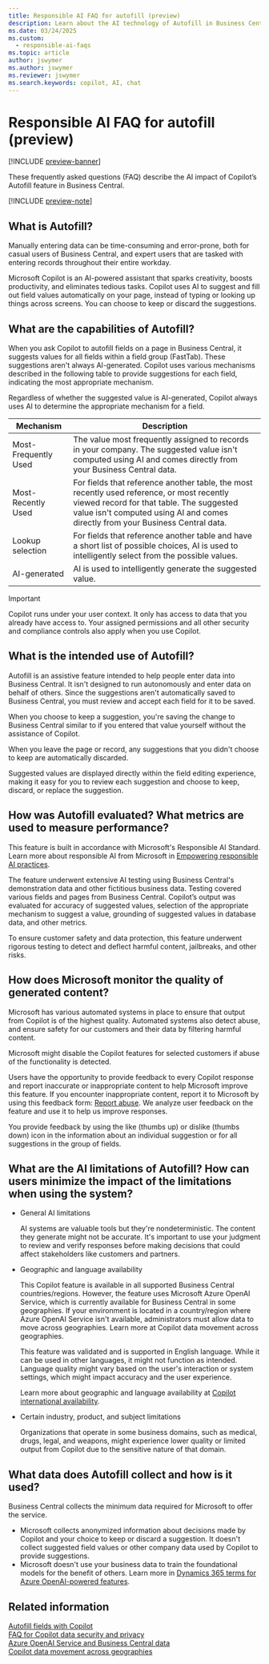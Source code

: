 ```yaml
---
title: Responsible AI FAQ for autofill (preview)
description: Learn about the AI technology of Autofill in Business Central, considerations, details about how AI is used, tested, evaluated, and limitations.
ms.date: 03/24/2025
ms.custom: 
  - responsible-ai-faqs
ms.topic: article
author: jswymer
ms.author: jswymer
ms.reviewer: jswymer
ms.search.keywords: copilot, AI, chat 
---
```

# Responsible AI FAQ for autofill (preview)

[!INCLUDE [preview-banner](~/../shared-content/shared/preview-includes/preview-banner.md)]

These frequently asked questions (FAQ) describe the AI impact of Copilot’s Autofill feature in Business Central.

[!INCLUDE [preview-note](~/../shared-content/shared/preview-includes/preview-note-d365.md)]

<!--[!INCLUDE [preview-note](~/../shared-content/shared/preview-includes/production-ready-preview-dynamics365.md)]-->

## What is Autofill?

Manually entering data can be time-consuming and error-prone, both for casual users of Business Central, and expert users that are tasked with entering records throughout their entire workday.  

Microsoft Copilot is an AI-powered assistant that sparks creativity, boosts productivity, and eliminates tedious tasks. Copilot uses AI to suggest and fill out field values automatically on your page, instead of typing or looking up things across screens. You can choose to keep or discard the suggestions. 

## What are the capabilities of Autofill?

When you ask Copilot to autofill fields on a page in Business Central, it suggests values for all fields within a field group (FastTab). These suggestions aren't always AI-generated. Copilot uses various mechanisms described in the following table to provide suggestions for each field, indicating the most appropriate mechanism.

Regardless of whether the suggested value is AI-generated, Copilot always uses AI to determine the appropriate mechanism for a field.

|Mechanism|Description|
|-|-|
|Most-Frequently Used |The value most frequently assigned to records in your company. The suggested value isn't computed using AI and comes directly from your Business Central data. |
|Most-Recently Used |For fields that reference another table, the most recently used reference, or most recently viewed record for that table. The suggested value isn't computed using AI and comes directly from your Business Central data. |
|Lookup selection |For fields that reference another table and have a short list of possible choices, AI is used to intelligently select from the possible values.|
|AI-generated |AI is used to intelligently generate the suggested value. |

> [!IMPORTANT]
> Copilot runs under your user context. It only has access to data that you already have access to. Your assigned permissions and all other security and compliance controls also apply when you use Copilot.

## What is the intended use of Autofill? 

Autofill is an assistive feature intended to help people enter data into Business Central. It isn't designed to run autonomously and enter data on behalf of others. Since the suggestions aren't automatically saved to Business Central, you must review and accept each field for it to be saved. 

When you choose to keep a suggestion, you're saving the change to Business Central similar to if you entered that value yourself without the assistance of Copilot.

When you leave the page or record, any suggestions that you didn't choose to keep are automatically discarded. 

Suggested values are displayed directly within the field editing experience, making it easy for you to review each suggestion and choose to keep, discard, or replace the suggestion. 

## How was Autofill evaluated? What metrics are used to measure performance? 

This feature is built in accordance with Microsoft's Responsible AI Standard. Learn more about responsible AI from Microsoft in [Empowering responsible AI practices](https://aka.ms/RAI).

The feature underwent extensive AI testing using Business Central's demonstration data and other fictitious business data. Testing covered various fields and pages from Business Central. Copilot’s output was evaluated for accuracy of suggested values, selection of the appropriate mechanism to suggest a value, grounding of suggested values in database data, and other metrics.

To ensure customer safety and data protection, this feature underwent rigorous testing to detect and deflect harmful content, jailbreaks, and other risks.

## How does Microsoft monitor the quality of generated content? 

Microsoft has various automated systems in place to ensure that output from Copilot is of the highest quality. Automated systems also detect abuse, and ensure safety for our customers and their data by filtering harmful content. 

Microsoft might disable the Copilot features for selected customers if abuse of the functionality is detected. 

Users have the opportunity to provide feedback to every Copilot response and report inaccurate or inappropriate content to help Microsoft improve this feature. If you encounter inappropriate content, report it to Microsoft by using this feedback form: [Report abuse](https://go.microsoft.com/fwlink/?linkid=2249810). We analyze user feedback on the feature and use it to help us improve responses.

You provide feedback by using the like (thumbs up) or dislike (thumbs down) icon in the information about an individual suggestion or for all suggestions in the group of fields.

## What are the AI limitations of Autofill? How can users minimize the impact of the limitations when using the system?

- General AI limitations

  AI systems are valuable tools but they're nondeterministic. The content they generate might not be accurate. It's important to use your judgment to review and verify responses before making decisions that could affect stakeholders like customers and partners. 

- Geographic and language availability

  This Copilot feature is available in all supported Business Central countries/regions. However, the feature uses Microsoft Azure OpenAI Service, which is currently available for Business Central in some geographies. If your environment is located in a country/region where Azure OpenAI Service isn't available, administrators must allow data to move across geographies. Learn more at Copilot data movement across geographies.

  This feature was validated and is supported in English language. While it can be used in other languages, it might not function as intended. Language quality might vary based on the user's interaction or system settings, which might impact accuracy and the user experience.

  Learn more about geographic and language availability at [Copilot international availability](https://aka.ms/bapcopilot-intl-report-external).

- Certain industry, product, and subject limitations

  Organizations that operate in some business domains, such as medical, drugs, legal, and weapons, might experience lower quality or limited output from Copilot due to the sensitive nature of that domain.

## What data does Autofill collect and how is it used?

Business Central collects the minimum data required for Microsoft to offer the service. 

- Microsoft collects anonymized information about decisions made by Copilot and your choice to keep or discard a suggestion. It doesn't collect suggested field values or other company data used by Copilot to provide suggestions.
- Microsoft doesn't use your business data to train the foundational models for the benefit of others. Learn more in [Dynamics 365 terms for Azure OpenAI-powered features](https://go.microsoft.com/fwlink/?linkid=2236010).

## Related information

[Autofill fields with Copilot](autofill-fields-with-copilot.md)  
[FAQ for Copilot data security and privacy](/dynamics365/faqs-copilot-data-security-privacy?toc=/dynamics365/business-central/toc.json)  
[Azure OpenAI Service and Business Central data](azure-openai-data.md)  
[Copilot data movement across geographies](ai-copilot-data-movement.md)  